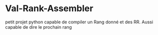 # Val-Rank-Assembler
petit projet python capable de compiler un Rang donné et des RR. Aussi capable de dire le prochain rang
